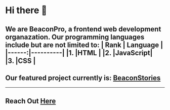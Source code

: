 # Hi there 👋
We are BeaconPro, a frontend web development organazation.
Our programming languages include but are not limited to:
|  Rank | Language |
|------:|----------|
|1.     |HTML      |
|2.     |JavaScript|  
|3.     |CSS       |
--------------------
## Our featured project currently is: [BeaconStories](https://beaconpro.github.io/BeaconStories)
--------------------
Reach Out [Here](mailto:ittybittypancake@outlook.com)
-------------------------------------------------------------------------------------------------------------------------------------------------
